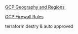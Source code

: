 
[GCP Geography and Regions](https://cloud.google.com/about/locations#asia-pacific)


[GCP Firewall Rules]()

terraform destry & auto approved

